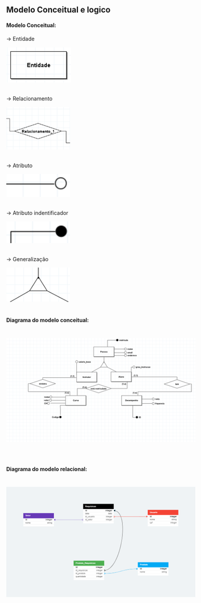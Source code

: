 ## Modelo Conceitual e logico

#### Modelo Conceitual:

-> Entidade

<div> 
    <img alt="entidade" title="#entidade" src="img/entidade.png" />
</div>
<br>

-> Relacionamento

<div> 
    <img width="170" alt="relacionamento" title="#relacionamento" src="img/relacionamento.png" />
</div>
<br>

-> Atributo

<div> 
    <img width="170" alt="atributo" title="#atributo" src="img/atributo.png" />
</div>
<br>

-> Atributo indentificador

<div> 
    <img width="170" alt="Atributo indentificador" title="#Atributo indentificador" src="img/atributo_indentificador.png" />
</div>
<br>

-> Generalização

<div> 
    <img width="170" alt="generalização" title="#generalização" src="img/generalização.png" />
</div>
<br>

#### Diagrama do modelo conceitual:

<h1 align="center">
  <img alt="Diagrama" title="#Diagrama" src="img/modelo_conceitual.png" />
</h1>
<br>

#### Diagrama do modelo relacional:

<h1 align="center">
  <img alt="relacional" title="#relacional" src="img/modelo_relacional.png" />
</h1>
